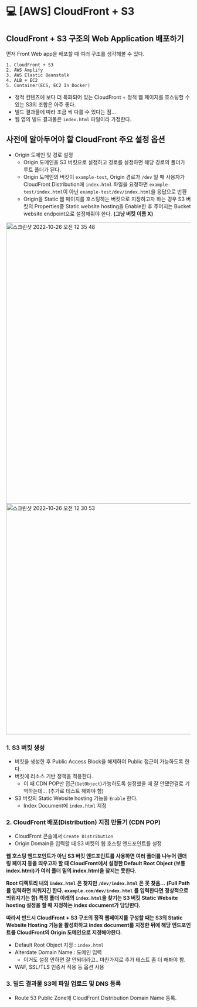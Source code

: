 💻 [AWS] CloudFront + S3
===============

## CloudFront + S3 구조의 Web Application 배포하기
먼저 Front Web app을 배포할 때 여러 구조를 생각해볼 수 있다. 
```
1. CloudFront + S3
2. AWS Amplify
3. AWS Elastic Beanstalk
4. ALB + EC2
5. Container(ECS, EC2 In Docker)
```
* 정적 컨텐츠에 보다 더 특화되어 있는 CloudFront + 정적 웹 페이지를 호스팅할 수 있는 S3의 조합은 아주 좋다. 
* 빌드 결과물에 따라 조금 씩 다를 수 있다는 점...
* 웹 앱의 빌드 결과물은 `index.html` 파일이라 가정한다.

## 사전에 알아두어야 할 CloudFront 주요 설정 옵션
* Origin 도메인 및 경로 설정
  * Origin 도메인을 S3 버킷으로 설정하고 경로를 설정하면 해당 경로의 폴더가 루트 폴더가 된다.
  * Origin 도메인의 버킷이 `example-test`, Origin 경로가 `/dev` 일 때 사용자가 CloudFront Distribution에 `index.html` 파일을 요청하면 `example-test/index.html`이 아닌 `example-test/dev/index.html`을 응답으로 반환
  * Origin을 Static 웹 페이지를 호스팅하는 버킷으로 지정하고자 하는 경우 S3 버킷의 Properties중 Static website hosting을 Enable한 후 주어지는 Bucket website endpoint으로 설정해줘야 한다. **(그냥 버킷 이름 X)**

<img width="765" alt="스크린샷 2022-10-26 오전 12 35 48" src="https://user-images.githubusercontent.com/57285121/197818319-a1c09fea-d639-4c5e-882a-2db1dec4c4c6.png">
<img width="628" alt="스크린샷 2022-10-26 오전 12 30 53" src="https://user-images.githubusercontent.com/57285121/197818401-a83d43c5-e086-4f70-9a32-657c85cd2239.png">


### 1. S3 버킷 생성
* 버킷을 생성한 후 Public Access Block을 해제하여 Public 접근이 가능하도록 한다.
* 버킷에 리소스 기반 정책을 적용한다.
    * 이 때 CDN POP만 접근(`GetObject`)가능하도록 설정했을 때 잘 안됐던걸로 기억하는데... (추가로 테스트 해봐야 함)
* S3 버킷의 Static Website hosting 기능을 `Enable` 한다. 
  * Index Document에 `index.html` 지정

### 2. CloudFront 배포(Distribution) 지점 만들기 (CDN POP)
* CloudFront 콘솔에서 `Create Distribution`
* Origin Domain을 입력할 때 S3 버킷의 웹 호스팅 엔드포인트를 설정

**웹 호스팅 엔드포인트가 아닌 S3 버킷 엔드포인트를 사용하면 여러 폴더를 나누어 렌더링 페이지 등을 띄우고자 할 때 CloudFront에서 설정한 Default Root Object (보통 index.html)가 여러 폴더 밑의 index.html을 찾지는 못한다.**

**Root 디렉토리 내의 `index.html` 은 찾지만 `/dev/index.html` 은 못 찾음... (Full Path를 입력하면 띄워지긴 한다. `example.com/dev/index.html` 를 입력한다면 정상적으로 띄워지기는 함) 특정 폴더 아래의 `index.html`을 찾기는 S3 버킷 Static Website hosting 설정을 할 때 지정하는 index document가 담당한다.**

**따라서 반드시 CloudFront + S3 구조의 정적 웹페이지를 구성할 때는 S3의 Static Website Hosting 기능을 활성화하고 index document를 지정한 뒤에 해당 엔드포인트를 CloudFront의 Origin 도메인으로 지정해야한다.**

* Default Root Object 지정 : `index.html`
* Alterdate Domain Name : 도메인 입력
    * 이거도 설정 안하면 잘 안되더라고.. 마찬가지로 추가 테스트 좀 더 해봐야 함.
* WAF, SSL/TLS 인증서 적용 등 옵션 사용

### 3. 빌드 결과물 S3에 파일 업로드 및 DNS 등록
* Route 53 Public Zone에 CloudFront Distribution Domain Name 등록.